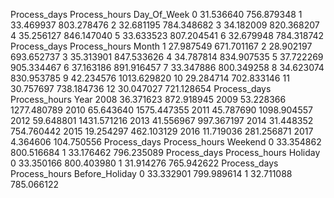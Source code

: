 Process_days  Process_hours
Day_Of_Week
0               31.536640     756.879348
1               33.469937     803.278476
2               32.681195     784.348682
3               34.182009     820.368207
4               35.256127     846.147040
5               33.633523     807.204541
6               32.679948     784.318742
Process_days  Process_hours
Month
1         27.987549     671.701167
2         28.902197     693.652737
3         35.313901     847.533626
4         34.787814     834.907535
5         37.722269     905.334467
6         37.163186     891.916457
7         33.347886     800.349258
8         34.623074     830.953785
9         42.234576    1013.629820
10        29.284714     702.833146
11        30.757697     738.184736
12        30.047027     721.128654
Process_days  Process_hours
Year
2008     36.371623     872.918945
2009     53.228366    1277.480789
2010     65.643640    1575.447355
2011     45.787690    1098.904557
2012     59.648801    1431.571216
2013     41.556967     997.367197
2014     31.448352     754.760442
2015     19.254297     462.103129
2016     11.719036     281.256871
2017      4.364606     104.750556
Process_days  Process_hours
Weekend
0           33.354862     800.516684
1           33.176462     796.235089
Process_days  Process_hours
Holiday
0           33.350166     800.403980
1           31.914276     765.942622
     Process_days  Process_hours
Before_Holiday
0                  33.332901     799.989614
1                  32.711088     785.066122
